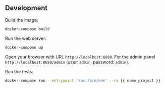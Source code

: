 
## Development

Build the image:

```bash
docker-compose build
```

Run the web server:

```bash
docker-compose up
```

Open your browser with URL `http://localhost:8080`.
For the admin panel `http://localhost:8080/admin`
(user: `admin`, password: `admin`).

Run the tests:

```bash
docker-compose run --entrypoint '/usr/bin/env' --rm {{ name_project }} bash scripts/run-tests.sh
```
